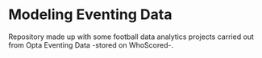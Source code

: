 # Modeling Eventing Data

Repository made up with some football data analytics projects carried out from Opta Eventing Data -stored on WhoScored-.



